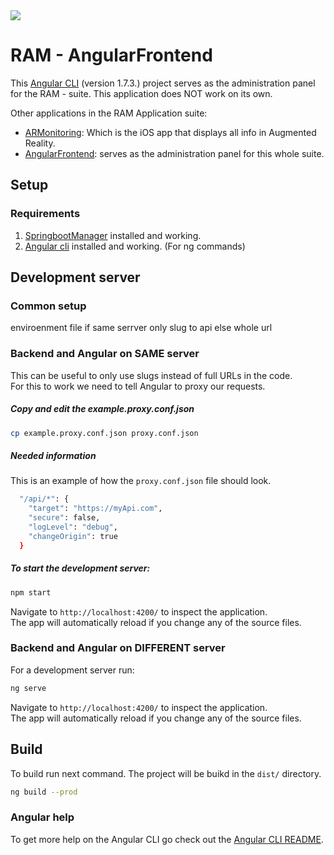 <img src="https://i.imgur.com/hvj4iMi.png" />


# RAM - AngularFrontend

This [Angular CLI](https://github.com/angular/angular-cli) (version 1.7.3.) project serves as the administration panel for the RAM - suite. This application does NOT work on its own.

Other applications in the RAM Application suite:
* [ARMonitoring](https://github.com/FinalworkDigX/ARMonitoringApp): Which is the iOS app that displays all info in Augmented Reality.
* [AngularFrontend](https://github.com/FinalworkDigX/AngularFrontend): serves as the administration panel for this whole suite.

## Setup
### Requirements
1. [SpringbootManager](https://github.com/FinalworkDigX/SpringbootManager) installed and working.
2. [Angular cli](https://github.com/angular/angular-cli#installation) installed and working. (For ng commands)


## Development server
### Common setup
enviroenment file
if same serrver only slug to api
else whole url

### Backend and Angular on SAME server
This can be useful to only use slugs instead of full URLs in the code. <br/>
For this to work we need to tell Angular to proxy our requests.

##### Copy and edit the example.proxy.conf.json 

```bash
cp example.proxy.conf.json proxy.conf.json
```
##### Needed information <br/>
This is an example of how the `proxy.conf.json` file should look.
```bash
  "/api/*": {
    "target": "https://myApi.com",
    "secure": false,
    "logLevel": "debug",
    "changeOrigin": true
  }
```

##### To start the development server:
```bash
npm start
``` 

Navigate to `http://localhost:4200/` to inspect the application.<br/> 
The app will automatically reload if you change any of the source files.

### Backend and Angular on DIFFERENT server
For a development server run:
```bash
ng serve
``` 

Navigate to `http://localhost:4200/` to inspect the application.<br/> 
The app will automatically reload if you change any of the source files.


## Build

To build run next command. The project will be buikd in the `dist/` directory.
```bash
ng build --prod
```

### Angular  help

To get more help on the Angular CLI go check out the [Angular CLI README](https://github.com/angular/angular-cli/blob/master/README.md).
